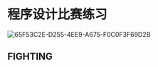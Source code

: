 # 程序设计比赛练习

![65F53C2E-D255-4EE9-A675-F0C0F3F69D2B](C:\Users\13065\Desktop\65F53C2E-D255-4EE9-A675-F0C0F3F69D2B.png)

## FIGHTING